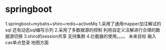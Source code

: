 
# springboot

1.springboot+mybatis+shiro+redis+activeMq
    1.采用了通用mapper加注解试的sql 还有动态sql编写示列
	2.采用了多数据源的控制 利用自定义注解进行合理的数据源切换
	3.shiro的session共享 支持集群
	4.拦截器的使用。。。。
未来目标 融入cas单点登录 地图方面  